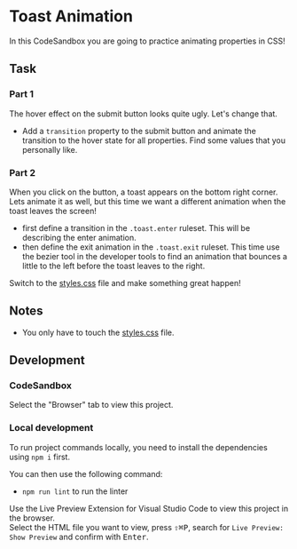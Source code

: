 # Toast Animation

In this CodeSandbox you are going to practice animating properties in CSS!

## Task

### Part 1

The hover effect on the submit button looks quite ugly. Let's change that.

- Add a `transition` property to the submit button and animate the transition to the hover state for all properties. Find some values that you personally like.

### Part 2

When you click on the button, a toast appears on the bottom right corner. Lets animate it as well, but this time we want a different animation when the toast leaves the screen!

- first define a transition in the `.toast.enter` ruleset. This will be describing the enter animation.
- then define the exit animation in the `.toast.exit` ruleset. This time use the bezier tool in the developer tools to find an animation that bounces a little to the left before the toast leaves to the right.

Switch to the [styles.css](./css/styles.css) file and make something great happen!

## Notes

- You only have to touch the [styles.css](./css/styles.css) file.

## Development

### CodeSandbox

Select the "Browser" tab to view this project.

### Local development

To run project commands locally, you need to install the dependencies using `npm i` first.

You can then use the following command:

- `npm run lint` to run the linter

Use the Live Preview Extension for Visual Studio Code to view this project in the browser.  
Select the HTML file you want to view, press <kbd>⇧</kbd><kbd>⌘</kbd><kbd>P</kbd>, search for `Live Preview: Show Preview` and confirm with <kbd>Enter</kbd>.
